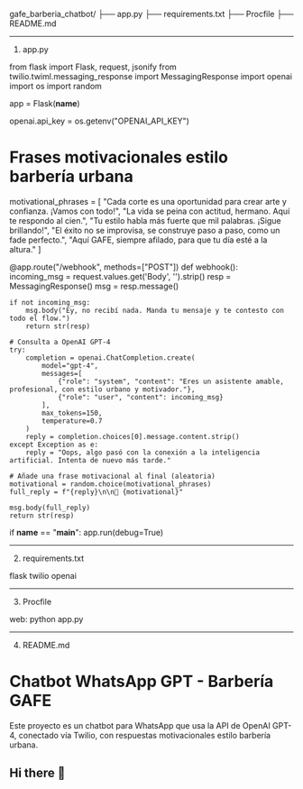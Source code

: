gafe_barberia_chatbot/
├── app.py
├── requirements.txt
├── Procfile
├── README.md


---

1. app.py

from flask import Flask, request, jsonify
from twilio.twiml.messaging_response import MessagingResponse
import openai
import os
import random

app = Flask(__name__)

openai.api_key = os.getenv("OPENAI_API_KEY")

# Frases motivacionales estilo barbería urbana
motivational_phrases = [
    "Cada corte es una oportunidad para crear arte y confianza. ¡Vamos con todo!",
    "La vida se peina con actitud, hermano. Aquí te respondo al cien.",
    "Tu estilo habla más fuerte que mil palabras. ¡Sigue brillando!",
    "El éxito no se improvisa, se construye paso a paso, como un fade perfecto.",
    "Aquí GAFE, siempre afilado, para que tu día esté a la altura."
]

@app.route("/webhook", methods=["POST"])
def webhook():
    incoming_msg = request.values.get('Body', '').strip()
    resp = MessagingResponse()
    msg = resp.message()

    if not incoming_msg:
        msg.body("Ey, no recibí nada. Manda tu mensaje y te contesto con todo el flow.")
        return str(resp)

    # Consulta a OpenAI GPT-4
    try:
        completion = openai.ChatCompletion.create(
            model="gpt-4",
            messages=[
                {"role": "system", "content": "Eres un asistente amable, profesional, con estilo urbano y motivador."},
                {"role": "user", "content": incoming_msg}
            ],
            max_tokens=150,
            temperature=0.7
        )
        reply = completion.choices[0].message.content.strip()
    except Exception as e:
        reply = "Oops, algo pasó con la conexión a la inteligencia artificial. Intenta de nuevo más tarde."

    # Añade una frase motivacional al final (aleatoria)
    motivational = random.choice(motivational_phrases)
    full_reply = f"{reply}\n\n💈 {motivational}"

    msg.body(full_reply)
    return str(resp)

if __name__ == "__main__":
    app.run(debug=True)


---

2. requirements.txt

flask
twilio
openai


---

3. Procfile

web: python app.py


---

4. README.md

# Chatbot WhatsApp GPT - Barbería GAFE

Este proyecto es un chatbot para WhatsApp que usa la API de OpenAI GPT-4, conectado vía Twilio, con respuestas motivacionales estilo barbería urbana.
## Hi there 👋

<!--
**gafe-whatsapp-bot/Gafe-whatsapp-bot** is a ✨ _special_ ✨ repository because its `README.md` (this file) appears on your GitHub profile.

Here are some ideas to get you started:

- 🔭 I’m currently working on ...
- 🌱 I’m currently learning ...
- 👯 I’m looking to collaborate on ...
- 🤔 I’m looking for help with ...
- 💬 Ask me about ...
- 📫 How to reach me: ...
- 😄 Pronouns: ...
- ⚡ Fun fact: ...
-->
